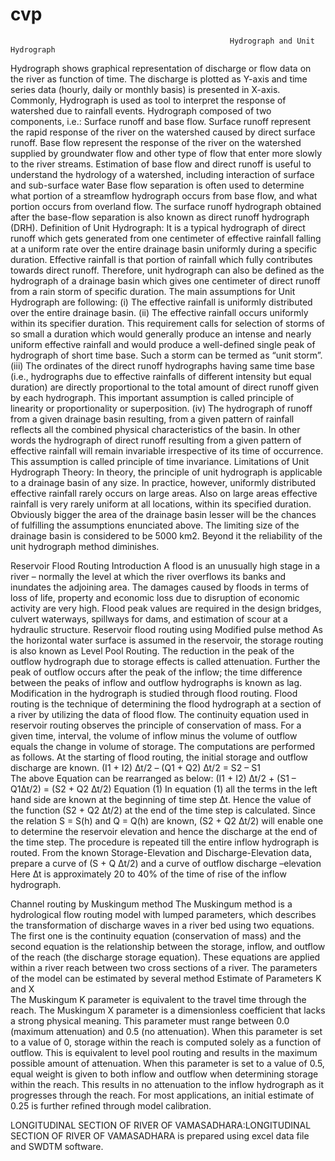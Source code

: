 # cvp
                                                     Hydrograph and Unit Hydrograph


Hydrograph shows graphical representation of discharge or flow data on the river as function of time. The discharge is plotted as Y-axis and time series data (hourly, daily or monthly basis) is presented in X-axis. Commonly, Hydrograph is used as tool to interpret the response of watershed due to rainfall events. Hydrograph composed of two components, i.e.: Surface runoff and base flow. Surface runoff represent the rapid response of the river on the watershed caused by direct surface runoff. Base flow represent the response of the river on the watershed supplied by groundwater flow and other type of flow that enter more slowly to the river streams. Estimation of base flow and direct runoff is useful to understand the hydrology of a watershed, including interaction of surface and sub-surface water
                      Base flow separation is often used to determine what portion of a streamflow   hydrograph occurs from base flow, and what portion occurs from overland flow. The surface runoff hydrograph obtained after the base-flow separation is also known as direct runoff hydrograph (DRH).
Definition of Unit Hydrograph:
It is a typical hydrograph of direct runoff which gets generated from one centimeter of effective rainfall falling at a uniform rate over the entire drainage basin uniformly during a specific duration. Effective rainfall is that portion of rainfall which fully contributes towards direct runoff. Therefore, unit hydrograph can also be defined as the hydrograph of a drainage basin which gives one centimeter of direct runoff from a rain storm of specific duration.
The main assumptions for Unit Hydrograph are following:
(i) The effective rainfall is uniformly distributed over the entire drainage basin.
(ii) The effective rainfall occurs uniformly within its specifier duration.
This requirement calls for selection of storms of so small a duration which would generally produce an intense and nearly uniform effective rainfall and would produce a well-defined single peak of hydrograph of short time base. Such a storm can be termed as “unit storm”.
(iii) The ordinates of the direct runoff hydrographs having same time base (i.e., hydrographs due to effective rainfalls of different intensity but equal duration) are directly proportional to the total amount of direct runoff given by each hydrograph. This important assumption is called principle of linearity or proportionality or superposition.
(iv) The hydrograph of runoff from a given drainage basin resulting, from a given pattern of rainfall reflects all the combined physical characteristics of the basin. In other words the hydrograph of direct runoff resulting from a given pattern of effective rainfall will remain invariable irrespective of its time of occurrence. This assumption is called principle of time invariance.
Limitations of Unit Hydrograph Theory:
 In theory, the principle of unit hydrograph is applicable to a drainage basin of any size. In practice, however, uniformly distributed effective rainfall rarely occurs on large areas. Also on large areas effective rainfall is very rarely uniform at all locations, within its specified duration. Obviously bigger the area of the drainage basin lesser will be the chances of fulfilling the assumptions enunciated above. The limiting size of the drainage basin is considered to be 5000 km2. Beyond it the reliability of the unit hydrograph method diminishes.
 
 Reservoir Flood Routing
Introduction
 A flood is an unusually high stage in a river – normally the level at which the river overflows its banks and inundates the adjoining area. The damages caused by floods in terms of loss of life, property and economic loss due to disruption of economic activity are very high. Flood peak values are required in the design bridges, culvert waterways, spillways for dams, and estimation of scour at a hydraulic structure.
Reservoir flood routing using Modified pulse method
As the horizontal water surface is assumed in the reservoir, the storage routing is also known as Level Pool Routing.
The reduction in the peak of the outflow hydrograph due to storage effects is called attenuation. Further the peak of outflow occurs after the peak of the inflow; the time difference between the peaks of inflow and outflow hydrographs is known as lag. Modification in the hydrograph is studied through flood routing. Flood routing is the technique of determining the flood hydrograph at a section of a river by utilizing the data of flood flow. 
                The continuity equation used in reservoir routing observes the principle of conservation of mass.   For a given time, interval, the volume of inflow minus the volume of outflow equals the change in volume of storage. 
 The computations are performed as follows. At the starting of flood routing, the initial storage and outflow discharge are known.
 (I1 + I2) ∆t/2 – (Q1 + Q2) ∆t/2 = S2 – S1    
The above Equation can be rearranged as below: 
(I1 + I2) ∆t/2 + (S1 – Q1∆t/2) = (S2 + Q2 ∆t/2)    Equation (1)
In equation (1) all the terms in the left hand side are known at the beginning of time step ∆t. Hence the value of the function (S2 + Q2 ∆t/2) at the end of the time step is calculated. Since the relation S = S(h) and Q = Q(h) are known, (S2 + Q2 ∆t/2) will enable one to determine the reservoir elevation and hence the discharge at the end of the time step. The procedure is repeated till the entire inflow hydrograph is routed. From the known Storage-Elevation and Discharge-Elevation data, prepare a curve of (S + Q ∆t/2) and a curve of outflow discharge –elevation Here ∆t is approximately 20 to 40% of the time of rise of the inflow hydrograph.

Channel routing by Muskingum method
The Muskingum method is a hydrological flow routing model with lumped parameters, which describes the transformation of discharge waves in a river bed using two equations. The first one is the continuity equation (conservation of mass) and the second equation is the relationship between the storage, inflow, and outflow of the reach (the discharge storage equation). These equations are applied within a river reach between two cross sections of a river. The parameters of the model can be estimated by several method
Estimate  of Parameters K and X  
The Muskingum K parameter is equivalent to the travel time through the reach. The Muskingum X parameter is a dimensionless coefficient that lacks a strong physical meaning.  This parameter must range between 0.0 (maximum attenuation) and 0.5 (no attenuation).  When this parameter is set to a value of 0, storage within the reach is computed solely as a function of outflow.  This is equivalent to level pool routing and results in the maximum possible amount of attenuation.  When this parameter is set to a value of 0.5, equal weight is given to both inflow and outflow when determining storage within the reach.  This results in no attenuation to the inflow hydrograph as it progresses through the reach.  For most applications, an initial estimate of 0.25 is further refined through model calibration.

LONGITUDINAL SECTION OF RIVER OF VAMASADHARA:LONGITUDINAL SECTION OF RIVER OF VAMASADHARA is prepared using excel data file  and SWDTM software.


 


